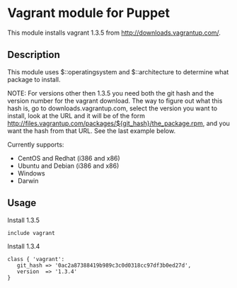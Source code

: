 # Vagrant module for Puppet

This module installs vagrant 1.3.5 from http://downloads.vagrantup.com/.

## Description

This module uses $::operatingsystem and $::architecture to determine what package to install.

NOTE: For versions other then 1.3.5 you need both the git hash and the version number for the vagrant download.  The way to figure out what this hash is, go to downloads.vagrantup.com, select the version you want to install, look at the URL and it will be of the form http://files.vagrantup.com/packages/${git_hash}/the_package.rpm, and you want the hash from that URL.  See the last example below.

Currently supports:

* CentOS and Redhat (i386 and x86)
* Ubuntu and Debian (i386 and x86)
* Windows
* Darwin

## Usage

Install 1.3.5

    include vagrant

Install 1.3.4

    class { 'vagrant':
       git_hash => '0ac2a87388419b989c3c0d0318cc97df3b0ed27d',
       version  => '1.3.4'
    }
